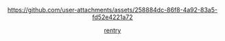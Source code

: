 <div align="center">
  

https://github.com/user-attachments/assets/258884dc-86f8-4a92-83a5-fd52e4221a72


[rentry](https://rentry.co/linyue)
